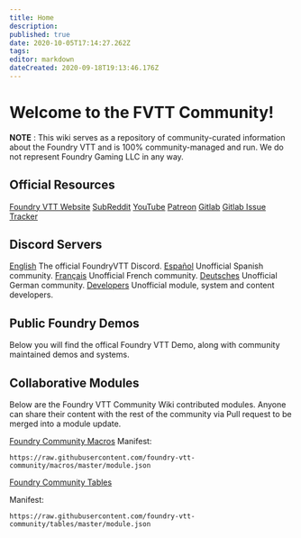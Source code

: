 ```yaml
---
title: Home
description: 
published: true
date: 2020-10-05T17:14:27.262Z
tags: 
editor: markdown
dateCreated: 2020-09-18T19:13:46.176Z
---
```


# Welcome to the FVTT Community!

**NOTE** : This wiki serves as a repository of community-curated information about the Foundry VTT and is 100% community-managed and run. We do not represent Foundry Gaming LLC in any way.

## Official Resources
<i class="fas fa-dice-d20"></i> [Foundry VTT Website](http://foundryvtt.com)
<i class="fab fa-reddit"></i> [SubReddit](https://www.reddit.com/r/FoundryVTT/)
<i class="fab fa-youtube"></i> [YouTube](https://www.youtube.com/user/TamrielFoundry)
<i class="fab fa-patreon"></i> [Patreon](https://www.patreon.com/foundryvtt/overview)
<i class="fab fa-gitlab"></i> [Gitlab](https://gitlab.com/foundrynet)
<i class="fab fa-gitlab"></i> [Gitlab Issue Tracker](https://gitlab.com/foundrynet/foundryvtt/-/boards?milestone_title=No+Milestone&)

## Discord Servers
<i class="fab fa-discord"></i> [English](https://discordapp.com/invite/DDBZUDf) The official FoundryVTT Discord.
<i class="fab fa-discord"></i> [Español](https://discord.gg/RSW3qsU) Unofficial Spanish community.
<i class="fab fa-discord"></i> [Français](https://discord.gg/pPSDNJk) Unofficial French community.
<i class="fab fa-discord"></i> [Deutsches](https://discord.gg/XrKAZ5J) Unofficial German community.
<i class="fab fa-discord"></i> [Developers](https://discord.gg/2rHs78h) Unofficial module, system and content developers.

## Public Foundry Demos
Below you will find the offical Foundry VTT Demo, along with community maintained demos and systems.

## Collaborative Modules
Below are the Foundry VTT Community Wiki contributed modules. Anyone can share their content with the rest of the community via Pull request to be merged into a module update.
      
      
<i class="fas fa-magic"></i> [Foundry Community Macros](https://github.com/foundry-vtt-community/macros)
Manifest:
```
https://raw.githubusercontent.com/foundry-vtt-community/macros/master/module.json
```


<i class="fas fa-table"></i> [Foundry Community Tables](https://github.com/foundry-vtt-community/tables)

Manifest:
```
https://raw.githubusercontent.com/foundry-vtt-community/tables/master/module.json
```


